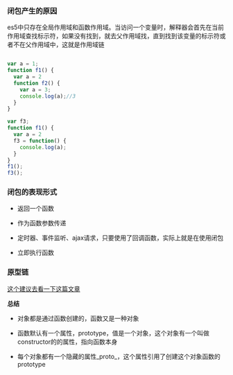 ### 闭包产生的原因

es5中只存在全局作用域和函数作用域。当访问一个变量时，解释器会首先在当前作用域查找标示符，如果没有找到，就去父作用域找，直到找到该变量的标示符或者不在父作用域中，这就是作用域链

```js

var a = 1;
function f1() {
  var a = 2
  function f2() {
    var a = 3;
    console.log(a);//3
  }
}

var f3;
function f1() {
  var a = 2
  f3 = function() {
    console.log(a);
  }
}
f1();
f3();

```

### 闭包的表现形式

+ 返回一个函数

+ 作为函数参数传递

+ 定时器、事件监听、ajax请求，只要使用了回调函数，实际上就是在使用闭包

+ 立即执行函数

### 原型链

[这个建议去看一下这篇文章](https://www.cnblogs.com/wangfupeng1988/p/3977924.html)

**总结**

+ 对象都是通过函数创建的，函数又是一种对象

+ 函数默认有一个属性，prototype，值是一个对象，这个对象有一个叫做constructor的的属性，指向函数本身

+ 每个对象都有一个隐藏的属性_proto_，这个属性引用了创建这个对象函数的prototype

